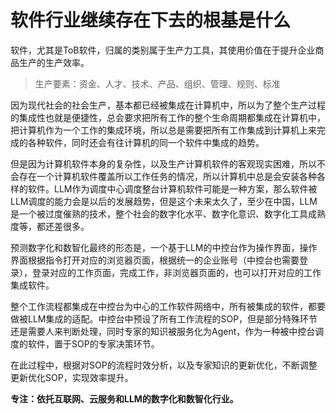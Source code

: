 # 软件行业继续存在下去的根基是什么

软件，尤其是ToB软件，归属的类别属于生产力工具，其使用价值在于提升企业商品生产的生产效率。

> 生产要素：资金、人才、技术、产品、组织、管理、规则、标准

因为现代社会的社会生产，基本都已经被集成在计算机中，所以为了整个生产过程的集成性也就是便捷性，总会要求把所有工作的整个生命周期都集成在计算机中，把计算机作为一个工作的集成环境，所以总是需要把所有工作集成到计算机上来完成的各种软件，同时还会有往计算机的同一个软件中集成的趋势。

但是因为计算机软件本身的复杂性，以及生产计算机软件的客观现实困难，所以不会存在一个计算机软件覆盖所以工作任务的情况，所以计算机中总是会安装各种各样的软件。LLM作为调度中心调度整台计算机软件可能是一种方案，那么软件被LLM调度的能力会是以后的发展趋势，但是这个未来太久了，至少在中国，LLM是一个被过度催熟的技术，整个社会的数字化水平、数字化意识、数字化工具成熟度等，都还差很多。

预测数字化和数智化最终的形态是，一个基于LLM的中控台作为操作界面，操作界面根据指令打开对应的浏览器页面，根据统一的企业账号（中控台也需要登录），登录对应的工作页面，完成工作，非浏览器页面的，也可以打开对应的工作集成软件。

整个工作流程都集成在中控台为中心的工作软件网络中，所有被集成的软件，都要做被LLM集成的适配。中控台中预设了所有工作流程的SOP，但是部分特殊环节还是需要人来判断处理，同时专家的知识被服务化为Agent，作为一种被中控台调度的软件，置于SOP的专家决策环节。

在此过程中，根据对SOP的流程时效分析，以及专家知识的更新优化，不断调整更新优化SOP，实现效率提升。

**专注：依托互联网、云服务和LLM的数字化和数智化行业。**

